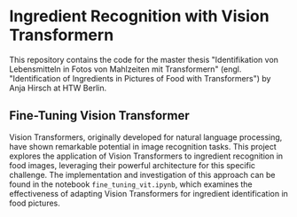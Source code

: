 # Ingredient Recognition with Vision Transformern

This repository contains the code for the master thesis "Identifikation von Lebensmitteln in Fotos von Mahlzeiten mit Transformern" (engl. "Identification of Ingredients in Pictures of Food with Transformers") by Anja Hirsch at HTW Berlin.

## Fine-Tuning Vision Transformer
Vision Transformers, originally developed for natural language processing, have shown remarkable potential in image recognition tasks. This project explores the application of Vision Transformers to ingredient recognition in food images, leveraging their powerful architecture for this specific challenge. The implementation and investigation of this approach can be found in the notebook `fine_tuning_vit.ipynb`, which examines the effectiveness of adapting Vision Transformers for ingredient identification in food pictures.
